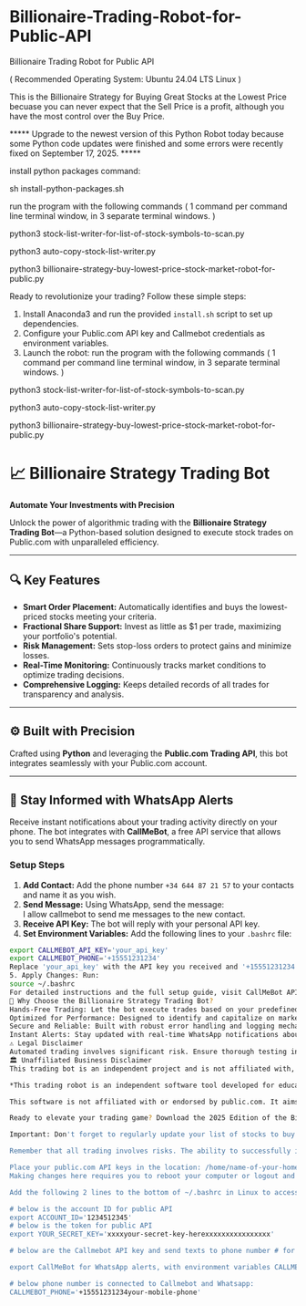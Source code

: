 # Billionaire-Trading-Robot-for-Public-API
Billionaire Trading Robot for Public API

( Recommended Operating System: Ubuntu 24.04 LTS Linux ) 

This is the Billionaire Strategy for Buying Great Stocks at the Lowest Price becuase you can never expect that the Sell Price is a profit, although you have the most control over the Buy Price.

***** Upgrade to the newest version of this Python Robot today because some Python code updates were finished and some errors were recently fixed on September 17, 2025. *****

install python packages command: 

sh install-python-packages.sh

run the program with the following commands ( 1 command per command line terminal window, in 3 separate terminal windows. )

python3 stock-list-writer-for-list-of-stock-symbols-to-scan.py

python3 auto-copy-stock-list-writer.py

python3 billionaire-strategy-buy-lowest-price-stock-market-robot-for-public.py

Ready to revolutionize your trading? Follow these simple steps:
1. Install Anaconda3 and run the provided `install.sh` script to set up dependencies.
2. Configure your Public.com API key and Callmebot credentials as environment variables.
3. Launch the robot:
run the program with the following commands ( 1 command per command line terminal window, in 3 separate terminal windows. )

python3 stock-list-writer-for-list-of-stock-symbols-to-scan.py

python3 auto-copy-stock-list-writer.py

python3 billionaire-strategy-buy-lowest-price-stock-market-robot-for-public.py

# 📈 Billionaire Strategy Trading Bot

**Automate Your Investments with Precision**  

Unlock the power of algorithmic trading with the **Billionaire Strategy Trading Bot**—a Python-based solution designed to execute stock trades on Public.com with unparalleled efficiency.

---

## 🔍 Key Features

- **Smart Order Placement:** Automatically identifies and buys the lowest-priced stocks meeting your criteria.  
- **Fractional Share Support:** Invest as little as $1 per trade, maximizing your portfolio's potential.  
- **Risk Management:** Sets stop-loss orders to protect gains and minimize losses.  
- **Real-Time Monitoring:** Continuously tracks market conditions to optimize trading decisions.  
- **Comprehensive Logging:** Keeps detailed records of all trades for transparency and analysis.  

---

## ⚙️ Built with Precision

Crafted using **Python** and leveraging the **Public.com Trading API**, this bot integrates seamlessly with your Public.com account.

---

## 📲 Stay Informed with WhatsApp Alerts

Receive instant notifications about your trading activity directly on your phone. The bot integrates with **CallMeBot**, a free API service that allows you to send WhatsApp messages programmatically.

### Setup Steps

1. **Add Contact:** Add the phone number `+34 644 87 21 57` to your contacts and name it as you wish.  
2. **Send Message:** Using WhatsApp, send the message:  
I allow callmebot to send me messages
to the new contact.  
3. **Receive API Key:** The bot will reply with your personal API key.  
4. **Set Environment Variables:** Add the following lines to your `.bashrc` file:  
```bash
export CALLMEBOT_API_KEY='your_api_key'
export CALLMEBOT_PHONE='+15551231234'
Replace 'your_api_key' with the API key you received and '+15551231234' with your phone number.
5. Apply Changes: Run:
source ~/.bashrc
For detailed instructions and the full setup guide, visit CallMeBot API.
🚀 Why Choose the Billionaire Strategy Trading Bot?
Hands-Free Trading: Let the bot execute trades based on your predefined strategy.
Optimized for Performance: Designed to identify and capitalize on market opportunities swiftly.
Secure and Reliable: Built with robust error handling and logging mechanisms.
Instant Alerts: Stay updated with real-time WhatsApp notifications about your trades.
⚠️ Legal Disclaimer
Automated trading involves significant risk. Ensure thorough testing in a simulated environment before deploying with real capital. The information provided is for educational purposes only and does not constitute financial advice. Users are responsible for their own investment decisions.
🏛️ Unaffiliated Business Disclaimer
This trading bot is an independent project and is not affiliated with, endorsed by, or sponsored by Public.com, CallMeBot, or any other financial institution. Public.com and CallMeBot are registered trademarks of their respective owners. All trademarks and logos used are the property of their respective owners.

*This trading robot is an independent software tool developed for educational and personal use. It is not affiliated with, endorsed by, or sponsored by Public.com or Callmebot. Users are responsible for obtaining their own API keys from Public.com and Callmebot, complying with their respective terms of service, and understanding the risks associated with automated trading. Trading involves significant financial risk, and past performance is not indicative of future results. Use this tool at your own discretion and consult a financial advisor before trading. 

This software is not affiliated with or endorsed by public.com. It aims to be a valuable tool for stock market trading, but all trading involves risks. Use it responsibly and consider seeking advice from financial professionals.

Ready to elevate your trading game? Download the 2025 Edition of the Billionaire Stock Market Trading Robot for Public and get started today!

Important: Don't forget to regularly update your list of stocks to buy and keep an eye on the market conditions. Happy trading!

Remember that all trading involves risks. The ability to successfully implement these strategies depends on both market conditions and individual skills and knowledge. As such, trading should only be done with funds that you can afford to lose. Always do thorough research before making investment decisions, and consider consulting with a financial advisor. This is use at your own risk software. This software does not include any warranty or guarantees other than the useful tasks that may or may not work as intended for the software application end user. The software developer shall not be held liable for any financial losses or damages that occur as a result of using this software for any reason to the fullest extent of the law. Using this software is your agreement to these terms. This software is designed to be helpful and useful to the end user.

Place your public.com API keys in the location: /home/name-of-your-home-folder/.bashrc Be careful to not delete the entire .bashrc file. Just add the 2 lines to the bottom of the .bashrc text file in your home folder, then save the file. .bashrc is a hidden folder because it has the dot ( . ) in front of the name. Remember that the " # " pound character will make that line unavailable. 
Making changes here requires you to reboot your computer or logout and login to apply the changes.

Add the following 2 lines to the bottom of ~/.bashrc in Linux to access Public API with the trading robot. 

# below is the account ID for public API
export ACCOUNT_ID='1234512345'
# below is the token for public API
export YOUR_SECRET_KEY='xxxxyour-secret-key-herexxxxxxxxxxxxxxxx'

# below are the Callmebot API key and send texts to phone number # for the trading robot alerts

export CallMeBot for WhatsApp alerts, with environment variables CALLMEBOT_API_KEY='12345678'

# below phone number is connected to Callmebot and Whatsapp:
CALLMEBOT_PHONE='+15551231234your-mobile-phone'

